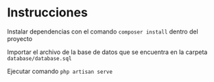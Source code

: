 # Instrucciones
Instalar dependencias con el comando ```composer install``` dentro del proyecto

Importar el archivo de la base de datos que se encuentra en la carpeta ```database/database.sql```


Ejecutar comando ```php artisan serve```